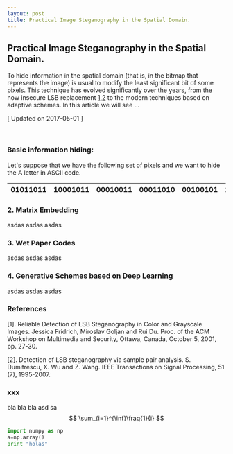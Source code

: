 ```yaml
---
layout: post
title: Practical Image Steganography in the Spatial Domain.
---
```


## Practical Image Steganography in the Spatial Domain. 

To hide information in the spatial domain (that is, in the bitmap that represents the image) is usual to modify the least significant bit of some pixels. This technique has evolved significantly over the years, from the now insecure LSB replacement [1](#references),[2](#references) to the modern techniques based on adaptive schemes. In this article we will see ...

[ Updated on 2017-05-01 ]


<br>

### Basic information hiding:

Let's suppose that we have the following set of pixels and we want to hide the A letter in ASCII code. 

| 01011011 | 10001011 | 00010011 | 00011010 | 00100101 | 11101011 | 11100101 | 01101010 |
|----------|----------|----------|----------|----------|----------|----------|----------|



### 2. Matrix Embedding

asdas
asdas
asdas

### 3. Wet Paper Codes 

asdas
asdas
asdas

### 4. Generative Schemes based on Deep Learning

asdas
asdas
asdas

### References

[1]. Reliable Detection of LSB Steganography in Color and Grayscale Images. Jessica Fridrich, Miroslav Goljan and Rui Du.
Proc. of the ACM Workshop on Multimedia and Security, Ottawa, Canada, October 5, 2001, pp. 27-30. 

[2]. Detection of LSB steganography via sample pair analysis. S. Dumitrescu, X. Wu and Z. Wang. IEEE Transactions on Signal Processing, 51 (7), 1995-2007.

### xxx

bla bla bla
asd
sa
$$
\sum_{i=1}^{\inf}\fraq{1}{i}
$$

```python
import numpy as np
a=np.array()
print "holas"
```
